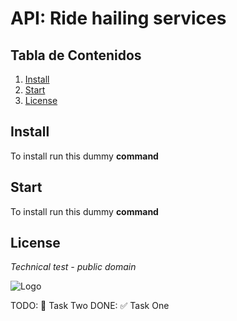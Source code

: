# API: Ride hailing services


## Tabla de Contenidos

1. [Install](#install)
2. [Start](#start)
3. [License](#license)

## Install

To install run this dummy **command**

## Start

To install run this dummy **command**

## License

*Technical test - public domain*

![Logo](https://code.dblock.org/images/posts/2015/2015-08-04-ruby-grape/grape.png)



TODO:
    🔲 Task Two
DONE:
    ✅ Task One

